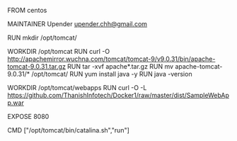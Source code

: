FROM centos

MAINTAINER Upender upender.chh@gmail.com

RUN mkdir /opt/tomcat/

WORKDIR /opt/tomcat
RUN curl -O http://apachemirror.wuchna.com/tomcat/tomcat-9/v9.0.31/bin/apache-tomcat-9.0.31.tar.gz
RUN tar -xvf apache*.tar.gz
RUN mv apache-tomcat-9.0.31/* /opt/tomcat/
RUN yum install java -y
RUN java -version

WORKDIR /opt/tomcat/webapps
RUN curl -O -L https://github.com/ThanishInfotech/Docker1/raw/master/dist/SampleWebApp.war

EXPOSE 8080

CMD ["/opt/tomcat/bin/catalina.sh","run"]
